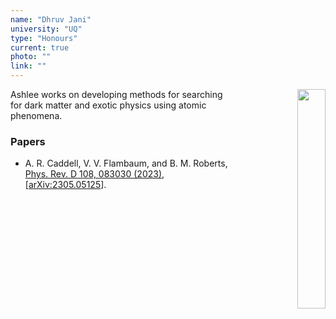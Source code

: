 ```yaml
---
name: "Dhruv Jani"
university: "UQ"
type: "Honours"
current: true
photo: ""
link: ""
---
```


<div align="right" width="30%" style="border-style:transparent; border-width:250px;">
  <img align="right" width="30%" src="{{site.baseurl}}/images/ben.jpg">
</div>

Ashlee works on developing methods for searching for dark matter and exotic physics using atomic phenomena.

### Papers

* A. R. Caddell, V. V. Flambaum, and B. M. Roberts, [Phys. Rev. D 108, 083030 (2023)](https://link.aps.org/doi/10.1103/PhysRevD.108.083030), [[arXiv:2305.05125](http://arxiv.org/abs/2305.05125)].
